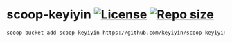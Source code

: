 # scoop-keyiyin [![License](https://img.shields.io/github/license/keyiyin/scoop-keyiyin.svg?style=flat-square "License")](https://github.com/keyiyin/scoop-keyiyin/blob/master/LICENSE) [![Repo size](https://img.shields.io/github/repo-size/keyiyin/scoop-keyiyin.svg?style=flat-square "Repo size")](https://github.com/keyiyin/scoop-keyiyin)

```sh
scoop bucket add scoop-keyiyin https://github.com/keyiyin/scoop-keyiyin.git
```
